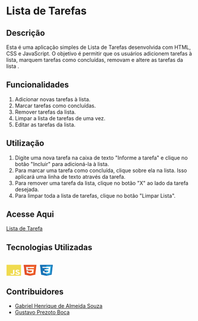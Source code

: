 # Lista de Tarefas

## Descrição

Esta é uma aplicação simples de Lista de Tarefas desenvolvida com HTML, CSS e JavaScript. O objetivo é permitir que os usuários adicionem tarefas à lista, marquem tarefas como concluídas, removam e altere as tarefas da lista .

## Funcionalidades

1. Adicionar novas tarefas à lista.
2. Marcar tarefas como concluídas.
3. Remover tarefas da lista.
4. Limpar a lista de tarefas de uma vez.
5. Editar as tarefas da lista.

## Utilização

1. Digite uma nova tarefa na caixa de texto "Informe a tarefa" e clique no botão "Incluir" para adicioná-la à lista.
2. Para marcar uma tarefa como concluída, clique sobre ela na lista. Isso aplicará uma linha de texto através da tarefa.
3. Para remover uma tarefa da lista, clique no botão "X" ao lado da tarefa desejada.
4. Para limpar toda a lista de tarefas, clique no botão "Limpar Lista".

## Acesse Aqui

<a href="https://gahas2004.github.io/To-do-List/" target="_blank">Lista de Tarefa </a>

## Tecnologias Utilizadas

<div style="display: inline_block"><br>
  <img align="center" alt="Js" height="30" width="40" src="https://raw.githubusercontent.com/devicons/devicon/master/icons/javascript/javascript-plain.svg">
  <img align="center" alt="HTML" height="30" width="40" src="https://raw.githubusercontent.com/devicons/devicon/master/icons/html5/html5-original.svg">
  <img align="center" alt="CSS" height="30" width="40" src="https://raw.githubusercontent.com/devicons/devicon/master/icons/css3/css3-original.svg">
</div>

## Contribuidores

- [Gabriel Henrique de Almeida Souza](https://www.linkedin.com/in/gabriel-henrique-de-almeida-souza-3ba475250/)
- [Gustavo Prezoto Boca](https://www.linkedin.com/in/gustavo-prezoto-boca-28485a164/)
